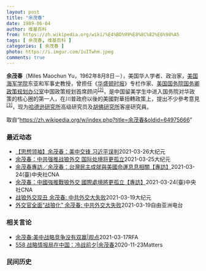 ```yaml
---
layout: post
title: "余茂春"
date: 1989-06-04
author: 维基百科
from: https://zh.wikipedia.org/wiki/%E4%BD%99%E8%8C%82%E6%98%A5
tags: [ 余茂春, 维基百科 ]
categories: [ 余茂春 ]
photo: https://i.imgur.com/1uITwhm.jpeg
comments: true
---
```

<div class="mw-parser-output">
<p><b>余茂春</b>（Miles Maochun Yu，1962年8月8日<span class="useeditintro" title="Template:BLP editintro">－</span>），美国华人学者、政治家，<a href="/wiki/%E7%BE%8E%E5%9B%BD%E6%B5%B7%E5%86%9B%E5%AD%A6%E9%99%A2" title="美国海军学院">美国海军学院</a>东亚和军事史教授，曾担任《<a href="/wiki/%E5%8D%8E%E7%9B%9B%E9%A1%BF%E6%97%B6%E6%8A%A5" title="华盛顿时报">华盛顿时报</a>》专栏作家、<a href="/wiki/%E7%BE%8E%E5%9B%BD%E5%9B%BD%E5%8A%A1%E9%99%A2" title="美国国务院">美国国务院</a><a href="/wiki/%E7%BE%8E%E5%9B%BD%E5%9B%BD%E5%8A%A1%E5%8D%BF" title="美国国务卿">国务卿</a><a href="/wiki/%E6%94%BF%E7%AD%96%E8%A7%84%E5%88%92%E5%8A%9E%E5%85%AC%E5%AE%A4" title="政策规划办公室">政策规划办公室</a>中国政策规划首席顾问<sup id="cite_ref-BGWT_2-0" class="reference"><a href="#cite_note-BGWT-2">[2]</a></sup>，是中国留美学生中进入国务院对华政策的核心圈的第一人，在川普政府以後的美國對華扭轉政策上，提出不少參考意見<sup id="cite_ref-voa1117_3-0" class="reference"><a href="#cite_note-voa1117-3">[3]</a></sup>，现为<a href="/wiki/%E5%93%88%E5%BE%B7%E9%81%9C%E7%A0%94%E7%A9%B6%E6%89%80" title="哈德遜研究所">哈德逊研究所</a>高级研究员及<a href="/wiki/%E8%83%A1%E4%BD%9B%E7%A0%94%E7%A9%B6%E6%89%80" title="胡佛研究所">胡佛研究所</a>客座研究員。
</p>
</div><noscript><img src="//zh.wikipedia.org/wiki/Special:CentralAutoLogin/start?type=1x1" alt="" title="" width="1" height="1" style="border: none; position: absolute;"></noscript>
<div class="printfooter">取自“<a dir="ltr" href="https://zh.wikipedia.org/w/index.php?title=余茂春&amp;oldid=64975666">https://zh.wikipedia.org/w/index.php?title=余茂春&amp;oldid=64975666</a>”</div><div id="recent-news"><h3>最近动态</h3><ul><li><a href="https://nodebe4.github.io/waimei/2021-03-26/%E6%80%9D%E6%83%B3%E9%A2%86%E8%A2%96-%E4%BD%99%E8%8C%82%E6%98%A5-%E7%BE%8E%E4%B8%AD%E4%BA%A4%E9%94%8B-%E4%B9%A0%E8%BF%91%E5%B9%B3%E8%AF%AF%E5%88%A4" title="【思想领袖】余茂春：美中交锋 习近平误判—— 【大纪元2021年03月27日讯】（英文大纪元资深记者杨杰凯采访报导／秋生翻译）最近在阿拉斯加举行的高层会谈中，中共最高外交官（中央外事工作委员会办...">【思想领袖】余茂春：美中交锋 习近平误判</a><time>2021-03-26</time><a class="tag">大纪元</a></li>
<li><a href="https://nodebe4.github.io/waimei/2021-03-25/%E4%BD%99%E8%8C%82%E6%98%A5-%E4%B8%AD%E5%85%B1%E5%BC%BA%E6%8E%A8%E6%88%98%E7%8B%BC%E5%A4%96%E4%BA%A4-%E5%9B%BD%E9%99%85%E5%A4%84%E5%A2%83%E5%B0%86%E6%9B%B4%E5%AD%A4%E7%AB%8B" title="余茂春：中共强推战狼外交 国际处境将更孤立—— 【大纪元2021年03月26日讯】（大纪元记者张玉洁综合报导）美国前总统川普政府的中国政策智囊余茂春3月25日接受中央社专访，透露美中会谈是中方恳...">余茂春：中共强推战狼外交 国际处境将更孤立</a><time>2021-03-25</time><a class="tag">大纪元</a></li>
<li><a href="https://nodebe4.github.io/waimei/2021-03-24/%E4%BD%99%E8%8C%82%E6%98%A5%E5%B0%88%E8%A8%AA-%E4%BD%99%E8%8C%82%E6%98%A5-%E5%8F%B0%E7%81%A3%E6%B0%91%E4%B8%BB%E6%88%90%E5%B0%B1%E8%88%87%E7%BE%8E%E5%9C%8B%E5%91%BD%E9%81%8B%E6%81%AF%E6%81%AF%E7%9B%B8%E9%97%9C-%E5%B0%88%E8%A8%AA" title="余茂春專訪／余茂春：台灣民主成就與美國命運息息相關【專訪】—— 前美國國務卿蓬佩奧首席中國政策顧問余茂春24日接受中央社專訪時表示，台灣是民主楷模，值得中國人學習。中央社記者徐薇婷華盛頓攝 11...">余茂春專訪／余茂春：台灣民主成就與美國命運息息相關【專訪】</a><time>2021-03-24</time><a class="tag">(臺)中央社CNA</a></li>
<li><a href="https://nodebe4.github.io/waimei/2021-03-24/%E4%BD%99%E8%8C%82%E6%98%A5-%E4%B8%AD%E5%9C%8B%E5%BC%B7%E6%8E%A8%E6%88%B0%E7%8B%BC%E5%A4%96%E4%BA%A4-%E5%9C%8B%E9%9A%9B%E8%99%95%E5%A2%83%E5%B0%87%E6%9B%B4%E5%AD%A4%E7%AB%8B-%E5%B0%88%E8%A8%AA" title="余茂春：中國強推戰狼外交 國際處境將更孤立【專訪】—— 余茂春（右）曾在前美國國務卿蓬佩奧（左）任內擔任國務院中國政策首席顧問，今年一月隨川普政府卸任後，與蓬佩奧一同到華府智庫哈德遜研究所任職。...">余茂春：中國強推戰狼外交 國際處境將更孤立【專訪】</a><time>2021-03-24</time><a class="tag">(臺)中央社CNA</a></li>
<li><a href="https://nodebe4.github.io/waimei/2021-03-19/%E6%88%98%E7%8B%BC%E5%A4%96%E4%BA%A4%E7%8E%B0%E4%B8%91-%E4%BD%99%E8%8C%82%E6%98%A5-%E4%B8%AD%E5%85%B1%E5%A4%96%E4%BA%A4%E5%A4%A7%E5%A4%B1%E8%B4%A5" title="战狼外交现丑 余茂春: 中共外交大失败—— 【大纪元2021年03月20日讯】美中高层会谈于3月19日中午结束，双方没有发布联合声明，也没有召开记者会。给外界留下深深印象的是中共中央外事办公室主...">战狼外交现丑 余茂春: 中共外交大失败</a><time>2021-03-19</time><a class="tag">大纪元</a></li>
<li><a href="https://nodebe4.github.io/waimei/2021-03-19/%E5%A4%96%E4%BA%A4%E5%AE%98%E5%85%A8%E9%9D%A2-%E6%88%98%E7%8B%BC%E5%8C%96-%E4%BD%99%E8%8C%82%E6%98%A5-%E4%B8%AD%E5%85%B1%E5%A4%96%E4%BA%A4%E5%A4%A7%E5%A4%B1%E8%B4%A5" title="外交官全面“战狼化” 余茂春: 中共外交大失败—— 首场美中高层会谈于安克雷奇时间3月19日中午结束。按照原定计划，美中没有联合声明，也没有共同记者会。美国国务卿布林肯及国安顾问沙利文在会后对记...">外交官全面“战狼化”       余茂春: 中共外交大失败</a><time>2021-03-19</time><a class="tag">自由亚洲电台</a></li>
</ul></div><div id="open-opinion"><h3>相关言论</h3><ul><li><a href="https://nodebe4.github.io/opinion/2021-03-17/%E4%BD%99%E8%8C%82%E6%98%A5-%E7%BE%8E%E4%B8%AD%E6%88%98%E7%95%A5%E7%AB%9E%E4%BA%89%E6%B2%A1%E6%9C%89%E5%8F%8C%E8%B5%A2-%E8%A7%82%E7%82%B9/" title="自由亚洲电台">余茂春:美中战略竞争没有双赢|观点</a><time>2021-03-17</time><a class="tag">RFA</a></li>
<li><a href="https://nodebe4.github.io/opinion/2020-11-23/558-%E6%88%98%E7%95%A5%E6%83%85%E6%8A%A5%E5%B1%80%E5%9C%A8%E4%B8%AD%E5%9B%BD-%E5%86%B7%E6%88%98%E5%89%8D%E5%A4%95-%E4%BD%99%E8%8C%82%E6%98%A5/" title="野兽爱智慧">558 战略情报局在中国：冷战前夕|余茂春</a><time>2020-11-23</time><a class="tag">Matters</a></li>
</ul></div><div id="mjls-record"><h3>民间历史</h3><ul></ul></div>